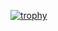 [![trophy](https://github-profile-trophy.vercel.app/noamdross&theme=onedark)](https://github.com/ryo-ma/github-profile-trophy)
